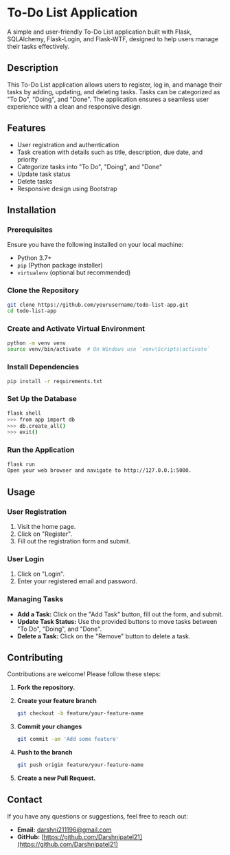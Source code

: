 # To-Do List Application

A simple and user-friendly To-Do List application built with Flask, SQLAlchemy, Flask-Login, and Flask-WTF, designed to help users manage their tasks effectively.

## Description

This To-Do List application allows users to register, log in, and manage their tasks by adding, updating, and deleting tasks. Tasks can be categorized as "To Do", "Doing", and "Done". The application ensures a seamless user experience with a clean and responsive design.

## Features

- User registration and authentication
- Task creation with details such as title, description, due date, and priority
- Categorize tasks into "To Do", "Doing", and "Done"
- Update task status
- Delete tasks
- Responsive design using Bootstrap

## Installation

### Prerequisites

Ensure you have the following installed on your local machine:

- Python 3.7+
- `pip` (Python package installer)
- `virtualenv` (optional but recommended)

### Clone the Repository

```bash
git clone https://github.com/yourusername/todo-list-app.git
cd todo-list-app
```

### Create and Activate Virtual Environment

```bash
python -m venv venv
source venv/bin/activate  # On Windows use `venv\Scripts\activate`
```

### Install Dependencies

```bash
pip install -r requirements.txt
```
### Set Up the Database

```bash
flask shell
>>> from app import db
>>> db.create_all()
>>> exit()
```
### Run the Application

```bash
flask run
Open your web browser and navigate to http://127.0.0.1:5000.
```
## Usage

### User Registration

1. Visit the home page.
2. Click on "Register".
3. Fill out the registration form and submit.

### User Login

1. Click on "Login".
2. Enter your registered email and password.

### Managing Tasks

- **Add a Task:** Click on the "Add Task" button, fill out the form, and submit.
- **Update Task Status:** Use the provided buttons to move tasks between "To Do", "Doing", and "Done".
- **Delete a Task:** Click on the "Remove" button to delete a task.

## Contributing

Contributions are welcome! Please follow these steps:

1. **Fork the repository.**
2. **Create your feature branch**

    ```bash
    git checkout -b feature/your-feature-name
    ```

3. **Commit your changes**

    ```bash
    git commit -am 'Add some feature'
    ```

4. **Push to the branch**

    ```bash
    git push origin feature/your-feature-name
    ```

5. **Create a new Pull Request.**

## Contact

If you have any questions or suggestions, feel free to reach out:

- **Email:** [darshni211196@gmail.com](mailto:darshni211196@gmail.com)
- **GitHub:** [https://github.com/Darshnipatel21](https://github.com/Darshnipatel21)
